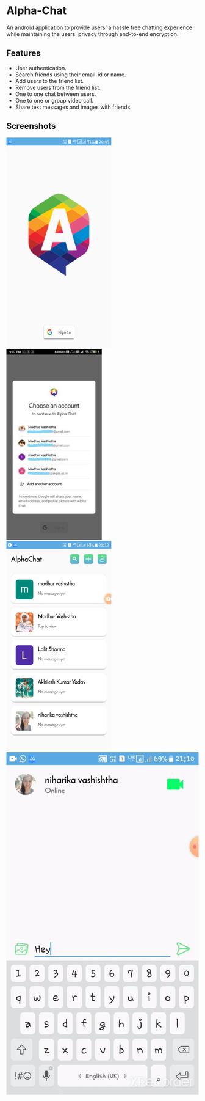 # Alpha-Chat

An android application to provide users' a hassle free chatting experience while maintaining the
users' privacy through end-to-end encryption.

## Features
* User authentication.
* Search friends using their email-id or name.
* Add users to the friend list.
* Remove users from the friend list.
* One to one chat between users.
* One to one or group video call.
* Share text messages and images with friends.

## Screenshots
![Splash Screen](/Images/2.png)
<br>
![Login](/Images/1.jpg)
<br>
![Friend List](/Images/3.png)
<br>
![Chat](/Images/chat2.gif)


